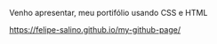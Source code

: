 Venho apresentar, meu portifólio usando CSS e HTML

https://felipe-salino.github.io/my-github-page/
